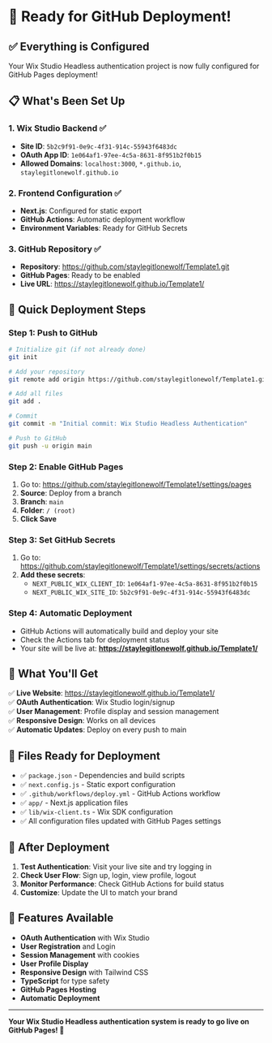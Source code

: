 # 🚀 Ready for GitHub Deployment!

## ✅ Everything is Configured

Your Wix Studio Headless authentication project is now fully configured for GitHub Pages deployment!

## 📋 What's Been Set Up

### 1. Wix Studio Backend ✅
- **Site ID**: `5b2c9f91-0e9c-4f31-914c-55943f6483dc`
- **OAuth App ID**: `1e064af1-97ee-4c5a-8631-8f951b2f0b15`
- **Allowed Domains**: `localhost:3000`, `*.github.io`, `staylegitlonewolf.github.io`

### 2. Frontend Configuration ✅
- **Next.js**: Configured for static export
- **GitHub Actions**: Automatic deployment workflow
- **Environment Variables**: Ready for GitHub Secrets

### 3. GitHub Repository ✅
- **Repository**: https://github.com/staylegitlonewolf/Template1.git
- **GitHub Pages**: Ready to be enabled
- **Live URL**: https://staylegitlonewolf.github.io/Template1/

## 🚀 Quick Deployment Steps

### Step 1: Push to GitHub
```bash
# Initialize git (if not already done)
git init

# Add your repository
git remote add origin https://github.com/staylegitlonewolf/Template1.git

# Add all files
git add .

# Commit
git commit -m "Initial commit: Wix Studio Headless Authentication"

# Push to GitHub
git push -u origin main
```

### Step 2: Enable GitHub Pages
1. Go to: https://github.com/staylegitlonewolf/Template1/settings/pages
2. **Source**: Deploy from a branch
3. **Branch**: `main`
4. **Folder**: `/ (root)`
5. **Click Save**

### Step 3: Set GitHub Secrets
1. Go to: https://github.com/staylegitlonewolf/Template1/settings/secrets/actions
2. **Add these secrets**:
   - `NEXT_PUBLIC_WIX_CLIENT_ID`: `1e064af1-97ee-4c5a-8631-8f951b2f0b15`
   - `NEXT_PUBLIC_WIX_SITE_ID`: `5b2c9f91-0e9c-4f31-914c-55943f6483dc`

### Step 4: Automatic Deployment
- GitHub Actions will automatically build and deploy your site
- Check the Actions tab for deployment status
- Your site will be live at: **https://staylegitlonewolf.github.io/Template1/**

## 🎯 What You'll Get

✅ **Live Website**: https://staylegitlonewolf.github.io/Template1/  
✅ **OAuth Authentication**: Wix Studio login/signup  
✅ **User Management**: Profile display and session management  
✅ **Responsive Design**: Works on all devices  
✅ **Automatic Updates**: Deploy on every push to main  

## 🔧 Files Ready for Deployment

- ✅ `package.json` - Dependencies and build scripts
- ✅ `next.config.js` - Static export configuration
- ✅ `.github/workflows/deploy.yml` - GitHub Actions workflow
- ✅ `app/` - Next.js application files
- ✅ `lib/wix-client.ts` - Wix SDK configuration
- ✅ All configuration files updated with GitHub Pages settings

## 🎉 After Deployment

1. **Test Authentication**: Visit your live site and try logging in
2. **Check User Flow**: Sign up, login, view profile, logout
3. **Monitor Performance**: Check GitHub Actions for build status
4. **Customize**: Update the UI to match your brand

## 📱 Features Available

- **OAuth Authentication** with Wix Studio
- **User Registration** and Login
- **Session Management** with cookies
- **User Profile Display**
- **Responsive Design** with Tailwind CSS
- **TypeScript** for type safety
- **GitHub Pages Hosting**
- **Automatic Deployment**

---

**Your Wix Studio Headless authentication system is ready to go live on GitHub Pages! 🚀** 